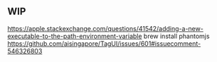 ## WIP
https://apple.stackexchange.com/questions/41542/adding-a-new-executable-to-the-path-environment-variable
brew install phantomjs
https://github.com/aisingapore/TagUI/issues/601#issuecomment-546326803